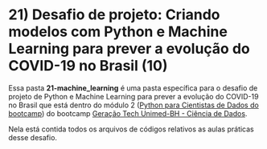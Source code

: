 # 21) Desafio de projeto: Criando modelos com Python e Machine Learning para prever a evolução do COVID-19 no Brasil (10)

Essa pasta **21-machine_learning** é uma pasta específica para o desafio de projeto de Python e Machine Learning para prever a evolução do COVID-19 no Brasil que está dentro do módulo 2 ([Python para Cientistas de Dados do bootcamp](https://github.com/PedroHeeger/boot/tree/teste/dio/dados_unimed_1/02-modulo_python)) do bootcamp [Geração Tech Unimed-BH - Ciência de Dados](https://github.com/PedroHeeger/boot/tree/teste/dio/dados_unimed_1).

Nela está contida todos os arquivos de códigos relativos as aulas práticas desse desafio.